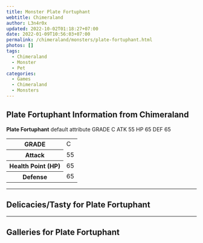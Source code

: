 ```yaml
---
title: Monster Plate Fortuphant
webtitle: Chimeraland
author: L3n4r0x
updated: 2022-10-02T01:18:27+07:00
date: 2022-01-09T10:56:03+07:00
permalink: /chimeraland/monsters/plate-fortuphant.html
photos: []
tags:
  - Chimeraland
  - Monster
  - Pet
categories:
  - Games
  - Chimeraland
  - Monsters
---
```


<section id="bootstrap-wrapper"><link rel="stylesheet" href="https://cdn.statically.io/gh/dimaslanjaka/Web-Manajemen/40ac3225/css/bootstrap-4.5-wrapper.css"/><h1>Plate Fortuphant Information from Chimeraland</h1><p><b>Plate Fortuphant</b> default attribute GRADE C ATK 55 HP 65 DEF 65<table><tr><th>GRADE</th><td>C</td></tr><tr><th>Attack</th><td>55</td></tr><tr><th>Health Point (HP)</th><td>65</td></tr><tr><th>Defense</th><td>65</td></tr></table></p><hr/><h2>Delicacies/Tasty for Plate Fortuphant</h2><hr/><div id="gallery"><h2>Galleries for Plate Fortuphant</h2><div class="row"></div></div></section>